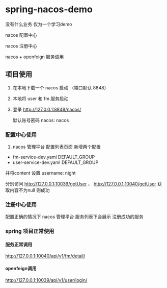 # spring-nacos-demo

没有什么业务 仅为一个学习demo

nacos 配置中心

nacos 注册中心

nacos + openfeign 服务调用


## 项目使用
1. 在本地下载一个 nacos 启动 （端口默认 8848）
2. 本地将 user 和 fm 服务启动
3. 登录 http://127.0.0.1:8848/nacos/
 
   默认账号密码 nacos: nacos
   
### 配置中心使用
1. nacos 管理平台 配置列表页面 新增两个配置
  - fm-service-dev.yaml DEFAULT_GROUP
  - user-service-dev.yaml DEFAULT_GROUP
 
 并将content 设置 username: night
 
分别访问 http://127.0.0.1:10039/getUser 、 http://127.0.0.1:10040/getUser
获取内容不为null 则成功


### 注册中心使用
配置正确的情况下 nacos 管理平台 服务列表下会展示 注册成功的服务

### spring 项目正常使用

#### 服务正常调用
 http://127.0.0.1:10040/api/v1/fm/detail/
#### openfeign调用
 http://127.0.0.1:10039/api/v1/user/login/
